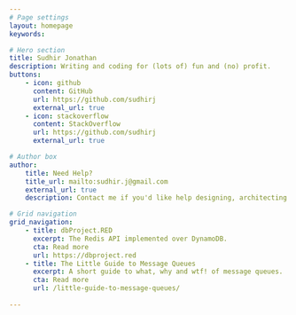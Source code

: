 ```yaml
---
# Page settings
layout: homepage
keywords:

# Hero section
title: Sudhir Jonathan
description: Writing and coding for (lots of) fun and (no) profit.
buttons:    
    - icon: github
      content: GitHub
      url: https://github.com/sudhirj
      external_url: true
    - icon: stackoverflow
      content: StackOverflow
      url: https://github.com/sudhirj
      external_url: true

# Author box
author:
    title: Need Help?
    title_url: mailto:sudhir.j@gmail.com
    external_url: true
    description: Contact me if you'd like help designing, architecting or building your applications.

# Grid navigation
grid_navigation:
    - title: dbProject.RED
      excerpt: The Redis API implemented over DynamoDB.
      cta: Read more
      url: https://dbproject.red
    - title: The Little Guide to Message Queues
      excerpt: A short guide to what, why and wtf! of message queues.
      cta: Read more
      url: /little-guide-to-message-queues/
    
---
```

